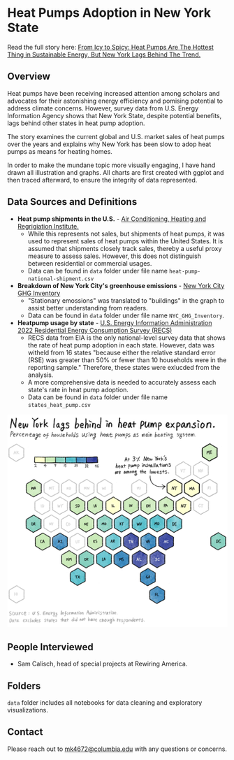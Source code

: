 # Heat Pumps Adoption in New York State
Read the full story here: [From Icy to Spicy: Heat Pumps Are The Hottest Thing in Sustainable Energy, But New York Lags Behind The Trend.](https://junekim6.github.io/heat-pum-nyc/)

## Overview
Heat pumps have been receiving increased attention among scholars and advocates for their astonishing energy efficiency and pomising potential to address climate concerns. However, survey data from U.S. Energy Information Agency shows that New York State, despite potential benefits, lags behind other states in heat pump adoption.

The story examines the current global and U.S. market sales of heat pumps over the years and explains why New York has been slow to adop heat pumps as means for heating homes.

In order to make the mundane topic more visually engaging, I have hand drawn all illustration and graphs. All charts are first created with ggplot and then traced afterward, to ensure the integrity of data represented.

## Data Sources and Definitions
- **Heat pump shipments in the U.S.** - [Air Conditioning, Heating and Regrigiation Institute.](https://www.ahrinet.org/)
    - While this represents not sales, but shipments of heat pumps, it was used to represent sales of heat pumps within the United States. It is assumed that shipments closely track sales, thereby a useful proxy measure to assess sales. However, this does not distinguish between residential or commercial usages.
    - Data can be found in `data` folder under file name `heat-pump-national-shipment.csv`
- **Breakdown of New York City's greenhouse emissions** - [New York City GHG Inventory](https://nyc-ghg-inventory.cusp.nyu.edu/)
    - "Stationary emossions" was translated to "buildings" in the graph to assist better understanding from readers.
    - Data can be found in `data` folder under file name `NYC_GHG_Inventory`.
- **Heatpump usage by state** - [U.S. Energy Information Administration 2022 Residential Energy Consumption Survey (RECS)](https://www.eia.gov/consumption/residential/)
    - RECS data from EIA is the only national-level survey data that shows the rate of heat pump adoption in each state. However, data was witheld from 16 states "because either the relative standard error (RSE) was greater than 50% or fewer than 10 households were in the reporting sample." Therefore, these states were exlucded from the analysis.
    - A more comprehensive data is needed to accurately assess each state's rate in heat pump adoption.
    - Data can be found in `data` folder under file name `states_heat_pump.csv`

![Map of the U.S. showing each state's heat pump adoption rate.](/docs/hp_map.png)

## People Interviewed
- Sam Calisch, head of special projects at Rewiring America.

## Folders
`data` folder includes all notebooks for data cleaning and exploratory visualizations.

## Contact
Please reach out to mk4672@columbia.edu with any questions or concerns.